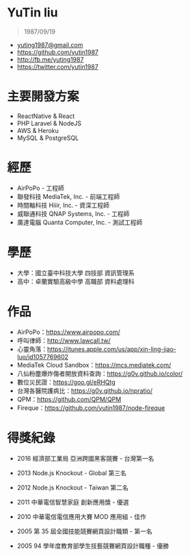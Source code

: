 # YuTin liu

> 1987/09/19

- yuting1987@gmail.com
- https://github.com/yutin1987
- http://fb.me/yuting1987
- https://twitter.com/yutin1987

# 主要開發方案

- ReactNative & React
- PHP Laravel & NodeJS
- AWS & Heroku
- MySQL & PostgreSQL

# 經歷
- AirPoPo - 工程師
- 聯發科技 MediaTek, Inc. - 前端工程師
- 時間軸科技 Hiiir, Inc. - 資深工程師
- 威聯通科技 QNAP Systems, Inc. - 工程師
- 廣達電腦 Quanta Computer, Inc. - 測試工程師

# 學歷

- 大學：國立臺中科技大學 四技部 資訊管理系
- 高中：卓蘭實驗高級中學 高職部 資料處理科

# 作品

- AirPoPo：https://www.airpopo.com/
- 呼叫律師：http://www.lawcall.tw/
- 心靈角落：https://itunes.apple.com/us/app/xin-ling-jiao-luo/id1057769602
- MediaTek Cloud Sandbox：https://mcs.mediatek.com/
- 八仙粉塵爆炸傷者開放資料查詢：https://g0v.github.io/color/
- 數位災民證：https://goo.gl/eRHQtg
- 台灣各醫院護病比：https://g0v.github.io/npratio/
- QPM：https://github.com/QPM/QPM
- Fireque：https://github.com/yutin1987/node-fireque


# 得獎紀錄

- 2016 經濟部工業局 亞洲跨國黑客競賽 - 台灣第一名

- 2013 Node.js Knockout - Global 第三名

- 2012 Node.js Knockout - Taiwan 第二名

- 2011 中華電信智慧家庭 創新應用獎 - 優選

- 2010 中華電信電信應用大賽 MOD 應用組 - 佳作

- 2005 第 35 屆全國技能競賽網頁設計職類 - 第一名

- 2005 94 學年度教育部學生技藝競賽網頁設計職種 - 優勝
